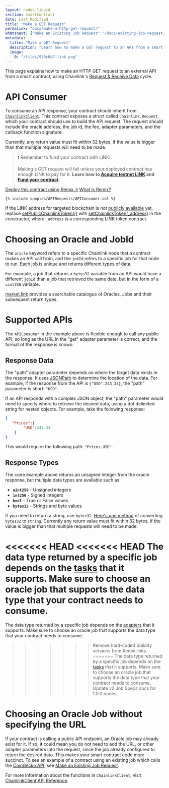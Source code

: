 ```yaml
---
layout: nodes.liquid
section: smartContract
date: Last Modified
title: "Make a GET Request"
permalink: "docs/make-a-http-get-request/"
whatsnext: {"Make an Existing Job Request":"/docs/existing-job-request/", "API Reference":"/docs/chainlink-framework/", "Contract Addresses":"/docs/decentralized-oracles-ethereum-mainnet/", "Multi-Variable Responses":"/docs/multi-variable-responses/"}
metadata:
  title: "Make a GET Request"
  description: "Learn how to make a GET request to an API from a smart contract, using Chainlink."
  image:
    0: "/files/930cbb7-link.png"
---
```

This page explains how to make an HTTP GET request to an external API from a smart contract, using Chainlink's [Request & Receive Data](../request-and-receive-data/) cycle.

# API Consumer

To consume an API response, your contract should inherit from <a href="https://github.com/smartcontractkit/chainlink/blob/master/contracts/src/v0.6/ChainlinkClient.sol" target="_blank">`ChainlinkClient`</a>. This contract exposes a struct called `Chainlink.Request`, which your contract should use to build the API request. The request should include the oracle address, the job id, the fee, adapter parameters, and the callback function signature.

Currently, any return value must fit within 32 bytes, if the value is bigger than that multiple requests will need to be made.

>❗️ Remember to fund your contract with LINK!
>
> Making a GET request will fail unless your deployed contract has enough LINK to pay for it. **Learn how to [Acquire testnet LINK](../acquire-link/) and [Fund your contract](../fund-your-contract/)**.

<div class="remix-callout">
    <a href="https://remix.ethereum.org/#url=https://docs.chain.link/samples/APIRequests/APIConsumer.sol" target="_blank" class="cl-button--ghost solidity-tracked">Deploy this contract using Remix ↗</a>
    <a href="../deploy-your-first-contract/" title="">What is Remix?</a>
</div>

```solidity Kovan
{% include samples/APIRequests/APIConsumer.sol %}
```

If the LINK address for targeted blockchain is not [publicly available](../link-token-contracts/) yet, replace [setPublicChainlinkToken(/)](../chainlink-framework/#setpublicchainlinktoken) with [setChainlinkToken(_address)](../chainlink-framework/#setchainlinktoken) in the constructor, where `_address` is a corresponding LINK token contract.

# Choosing an Oracle and JobId

The `oracle` keyword refers to a specific Chainlink node that a contract makes an API call from, and the `jobId` refers to a specific job for that node to run. Each job is unique and returns different types of data.

For example, a job that returns a `bytes32` variable from an API would have a different `jobId` than a job that retrieved the same data, but in the form of a `uint256` variable.

[market.link](https://market.link/) provides a searchable catalogue of Oracles, Jobs and their subsequent return types.

# Supported APIs

The `APIConsumer` in the example above is flexible enough to call any public API, so long as the URL in the "get" adapter parameter is correct, and the format of the response is known.

## Response Data

The "path" adapter parameter depends on where the target data exists in the response. It uses <a href="https://jsonpath.com/" target="_blank">JSONPath</a> to determine the location of the data. For example, if the response from the API is `{"USD":243.33}`, the "path" parameter is short: `"USD"`.

If an API responds with a complex JSON object, the "path" parameter would need to specify where to retrieve the desired data, using a dot delimited string for nested objects. For example, take the following response:

```JSON
{
   "Prices":{
        "USD":243.33
    }
}
```

This would require the following path: `"Prices.USD"`.

## Response Types

The code example above returns an unsigned integer from the oracle response, but multiple data types are available such as:

* **`uint256`** - Unsigned integers
* **`int256`** - Signed integers
* **`bool`** - True or False values
* **`bytes32`** - Strings and byte values

If you need to return a string, use `bytes32`. <a href="https://gist.github.com/alexroan/a8caf258218f4065894ecd8926de39e7" target="_blank">Here's one method</a> of converting `bytes32` to `string`. Currently any return value must fit within 32 bytes, if the value is bigger than that multiple requests will need to be made.

<<<<<<< HEAD
<<<<<<< HEAD
The data type returned by a specific job depends on the [tasks](/docs/tasks/) that it supports. Make sure to choose an oracle job that supports the data type that your contract needs to consume.
=======
The data type returned by a specific job depends on the [adapters](../core-adapters/) that it supports. Make sure to choose an oracle job that supports the data type that your contract needs to consume.
>>>>>>> Remove hard-coded Solidity versions from Remix links.
=======
The data type returned by a specific job depends on the [tasks](/docs/tasks/) that it supports. Make sure to choose an oracle job that supports the data type that your contract needs to consume.
>>>>>>> Update v2 Job Specs docs for 1.0.0 nodes.

# Choosing an Oracle Job without specifying the URL

If your contract is calling a public API endpoint, an Oracle job may already exist for it. If so, it could mean you do not need to add the URL, or other adapter parameters into the request, since the job already configured to return the desired data. This makes your smart contract code more succinct. To see an example of a contract using an existing job which calls the <a href="https://www.coingecko.com/en/api#explore-api" target="_blank">CoinGecko API</a>, see [Make an Existing Job Request](../existing-job-request/).

For more information about the functions in `ChainlinkClient`, visit [ChainlinkClient API Reference](../chainlink-framework/).
